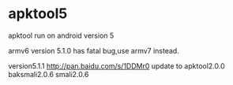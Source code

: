 # apktool5
apktool run on android version 5

armv6 version 5.1.0 has fatal bug,use armv7 instead.

version5.1.1 http://pan.baidu.com/s/1DDMr0
  update to apktool2.0.0 baksmali2.0.6 smali2.0.6

